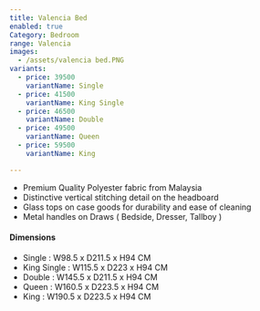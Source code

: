 ```yaml
---
title: Valencia Bed
enabled: true
Category: Bedroom
range: Valencia
images:
  - /assets/valencia bed.PNG
variants:
  - price: 39500
    variantName: Single
  - price: 41500
    variantName: King Single
  - price: 46500
    variantName: Double
  - price: 49500
    variantName: Queen
  - price: 59500
    variantName: King

---
```

* Premium Quality Polyester fabric from Malaysia
* Distinctive vertical stitching detail on the headboard
* Glass tops on case goods for durability and ease of cleaning
* Metal handles on Draws ( Bedside, Dresser, Tallboy )


#### Dimensions
* Single : W98.5 x D211.5 x H94 CM
* King Single : W115.5 x D223 x H94 CM
* Double : W145.5 x D211.5 x H94 CM
* Queen : W160.5 x D223.5 x H94 CM
* King : W190.5 x D223.5 x H94 CM
